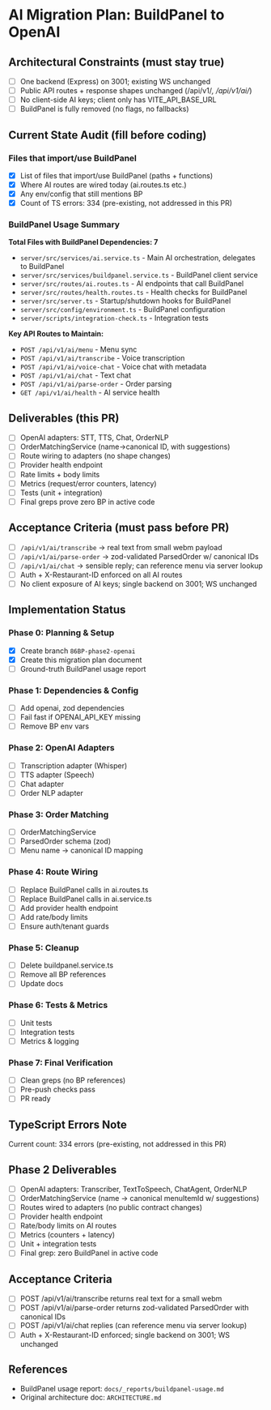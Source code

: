 # AI Migration Plan: BuildPanel to OpenAI

## Architectural Constraints (must stay true)

- [ ] One backend (Express) on 3001; existing WS unchanged
- [ ] Public API routes + response shapes unchanged (/api/v1/*, /api/v1/ai/*)
- [ ] No client-side AI keys; client only has VITE_API_BASE_URL
- [ ] BuildPanel is fully removed (no flags, no fallbacks)

## Current State Audit (fill before coding)

### Files that import/use BuildPanel
- [x] List of files that import/use BuildPanel (paths + functions)
- [x] Where AI routes are wired today (ai.routes.ts etc.)
- [x] Any env/config that still mentions BP
- [x] Count of TS errors: 334 (pre-existing, not addressed in this PR)

### BuildPanel Usage Summary
**Total Files with BuildPanel Dependencies: 7**
- `server/src/services/ai.service.ts` - Main AI orchestration, delegates to BuildPanel
- `server/src/services/buildpanel.service.ts` - BuildPanel client service
- `server/src/routes/ai.routes.ts` - AI endpoints that call BuildPanel
- `server/src/routes/health.routes.ts` - Health checks for BuildPanel
- `server/src/server.ts` - Startup/shutdown hooks for BuildPanel
- `server/src/config/environment.ts` - BuildPanel configuration
- `server/scripts/integration-check.ts` - Integration tests

**Key API Routes to Maintain:**
- `POST /api/v1/ai/menu` - Menu sync
- `POST /api/v1/ai/transcribe` - Voice transcription
- `POST /api/v1/ai/voice-chat` - Voice chat with metadata
- `POST /api/v1/ai/chat` - Text chat
- `POST /api/v1/ai/parse-order` - Order parsing
- `GET /api/v1/ai/health` - AI service health

## Deliverables (this PR)

- [ ] OpenAI adapters: STT, TTS, Chat, OrderNLP
- [ ] OrderMatchingService (name→canonical ID, with suggestions)
- [ ] Route wiring to adapters (no shape changes)
- [ ] Provider health endpoint
- [ ] Rate limits + body limits
- [ ] Metrics (request/error counters, latency)
- [ ] Tests (unit + integration)
- [ ] Final greps prove zero BP in active code

## Acceptance Criteria (must pass before PR)

- [ ] `/api/v1/ai/transcribe` → real text from small webm payload
- [ ] `/api/v1/ai/parse-order` → zod-validated ParsedOrder w/ canonical IDs
- [ ] `/api/v1/ai/chat` → sensible reply; can reference menu via server lookup
- [ ] Auth + X-Restaurant-ID enforced on all AI routes
- [ ] No client exposure of AI keys; single backend on 3001; WS unchanged

## Implementation Status

### Phase 0: Planning & Setup
- [x] Create branch `86BP-phase2-openai`
- [x] Create this migration plan document
- [ ] Ground-truth BuildPanel usage report

### Phase 1: Dependencies & Config
- [ ] Add openai, zod dependencies
- [ ] Fail fast if OPENAI_API_KEY missing
- [ ] Remove BP env vars

### Phase 2: OpenAI Adapters
- [ ] Transcription adapter (Whisper)
- [ ] TTS adapter (Speech)
- [ ] Chat adapter
- [ ] Order NLP adapter

### Phase 3: Order Matching
- [ ] OrderMatchingService
- [ ] ParsedOrder schema (zod)
- [ ] Menu name → canonical ID mapping

### Phase 4: Route Wiring
- [ ] Replace BuildPanel calls in ai.routes.ts
- [ ] Replace BuildPanel calls in ai.service.ts
- [ ] Add provider health endpoint
- [ ] Add rate/body limits
- [ ] Ensure auth/tenant guards

### Phase 5: Cleanup
- [ ] Delete buildpanel.service.ts
- [ ] Remove all BP references
- [ ] Update docs

### Phase 6: Tests & Metrics
- [ ] Unit tests
- [ ] Integration tests
- [ ] Metrics & logging

### Phase 7: Final Verification
- [ ] Clean greps (no BP references)
- [ ] Pre-push checks pass
- [ ] PR ready

## TypeScript Errors Note
Current count: 334 errors (pre-existing, not addressed in this PR)

## Phase 2 Deliverables

- [ ] OpenAI adapters: Transcriber, TextToSpeech, ChatAgent, OrderNLP
- [ ] OrderMatchingService (name → canonical menuItemId w/ suggestions)
- [ ] Routes wired to adapters (no public contract changes)
- [ ] Provider health endpoint
- [ ] Rate/body limits on AI routes
- [ ] Metrics (counters + latency)
- [ ] Unit + integration tests
- [ ] Final grep: zero BuildPanel in active code

## Acceptance Criteria

- [ ] POST /api/v1/ai/transcribe returns real text for a small webm
- [ ] POST /api/v1/ai/parse-order returns zod-validated ParsedOrder with canonical IDs
- [ ] POST /api/v1/ai/chat replies (can reference menu via server lookup)
- [ ] Auth + X-Restaurant-ID enforced; single backend on 3001; WS unchanged

## References
- BuildPanel usage report: `docs/_reports/buildpanel-usage.md`
- Original architecture doc: `ARCHITECTURE.md`